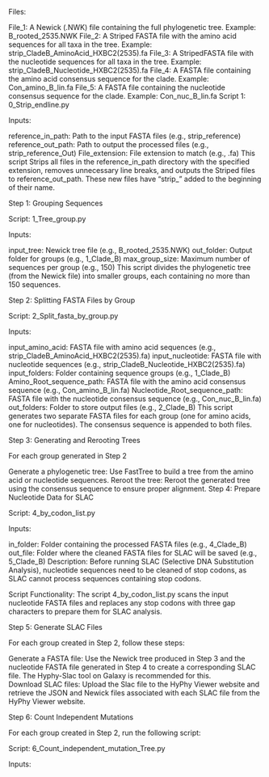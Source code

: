 Files: 

File_1: A Newick (.NWK) file containing the full phylogenetic tree. 
Example: B_rooted_2535.NWK 
File_2: A Striped FASTA file with the amino acid sequences for all taxa in the tree. 
Example: strip_CladeB_AminoAcid_HXBC2(2535).fa 
File_3: A StripedFASTA file with the nucleotide sequences for all taxa in the tree. 
Example: strip_CladeB_Nucleotide_HXBC2(2535).fa 
File_4: A FASTA file containing the amino acid consensus sequence for the clade. 
Example: Con_amino_B_lin.fa 
File_5: A FASTA file containing the nucleotide consensus sequence for the clade. 
Example: Con_nuc_B_lin.fa 
Script 1: 0_Strip_endline.py 

Inputs: 

reference_in_path: Path to the input FASTA files (e.g., strip_reference) 
reference_out_path: Path to output the processed files (e.g., strip_reference_Out) 
File_extension: File extension to match (e.g., .fa) 
This script Strips all files in the reference_in_path directory with the specified extension, removes unnecessary line breaks, and outputs the Striped files to reference_out_path. These new files have “strip_” added to the beginning of their name. 

Step 1: Grouping Sequences 

Script: 1_Tree_group.py 

Inputs: 

input_tree: Newick tree file (e.g., B_rooted_2535.NWK) 
out_folder: Output folder for groups (e.g., 1_Clade_B) 
max_group_size: Maximum number of sequences per group (e.g., 150) 
This script divides the phylogenetic tree (from the Newick file) into smaller groups, each containing no more than 150 sequences. 

Step 2: Splitting FASTA Files by Group 

Script: 2_Split_fasta_by_group.py 

Inputs: 

input_amino_acid: FASTA file with amino acid sequences (e.g., strip_CladeB_AminoAcid_HXBC2(2535).fa) 
input_nucleotide: FASTA file with nucleotide sequences (e.g., strip_CladeB_Nucleotide_HXBC2(2535).fa) 
input_folders: Folder containing sequence groups (e.g., 1_Clade_B) 
Amino_Root_sequence_path: FASTA file with the amino acid consensus sequence (e.g., Con_amino_B_lin.fa) 
Nucleotide_Root_sequence_path: FASTA file with the nucleotide consensus sequence (e.g., Con_nuc_B_lin.fa) 
out_folders: Folder to store output files (e.g., 2_Clade_B) 
This script generates two separate FASTA files for each group (one for amino acids, one for nucleotides). The consensus sequence is appended to both files. 

Step 3: Generating and Rerooting Trees 

For each group generated in Step 2 

Generate a phylogenetic tree: Use FastTree to build a tree from the amino acid or nucleotide sequences. 
Reroot the tree: Reroot the generated tree using the consensus sequence to ensure proper alignment. 
Step 4: Prepare Nucleotide Data for SLAC 

Script: 4_by_codon_list.py 

Inputs: 

in_folder: Folder containing the processed FASTA files (e.g., 4_Clade_B) 
out_file: Folder where the cleaned FASTA files for SLAC will be saved (e.g., 5_Clade_B) 
Description: 
Before running SLAC (Selective DNA Substitution Analysis), nucleotide sequences need to be cleaned of stop codons, as SLAC cannot process sequences containing stop codons. 

Script Functionality: 
The script 4_by_codon_list.py scans the input nucleotide FASTA files and replaces any stop codons with three gap characters to prepare them for SLAC analysis. 

Step 5: Generate SLAC Files 

For each group created in Step 2, follow these steps: 

Generate a FASTA file: Use the Newick tree produced in Step 3 and the nucleotide FASTA file generated in Step 4 to create a corresponding SLAC file. The Hyphy-Slac tool on Galaxy is recommended for this.  
Download SLAC files: Upload the Slac file to the  HyPhy Viewer website and retrieve the JSON and Newick files associated with each SLAC file from the HyPhy Viewer website. 
 

Step 6: Count Independent Mutations 

For each group created in Step 2, run the following script: 

Script: 6_Count_independent_mutation_Tree.py 

Inputs: 



 